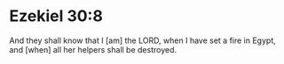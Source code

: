 # Ezekiel 30:8

And they shall know that I [am] the LORD, when I have set a fire in Egypt, and [when] all her helpers shall be destroyed.